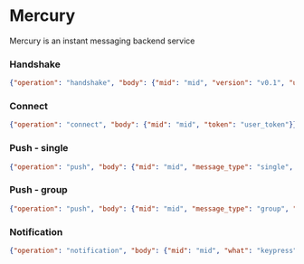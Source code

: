 # Mercury

Mercury is an instant messaging backend service


### Handshake
```json
{"operation": "handshake", "body": {"mid": "mid", "version": "v0.1", "user_agent": "user_agent", "device_id": "xxx", "token": "user_token"}}
```

### Connect
```json
{"operation": "connect", "body": {"mid": "mid", "token": "user_token"}}
```

### Push - single
```json
{"operation": "push", "body": {"mid": "mid", "message_type": "single", "receiver": "uid", "content_type": "text", "body": {"content": "Hello, World!"}, "mentions": []}}
```

### Push - group
```json
{"operation": "push", "body": {"mid": "mid", "message_type": "group", "receiver": "gid4Fl1QvXZpM4", "content_type": "text", "body": {"content": "Hello, World!"}, "mentions": ["uid7KA8fY5Jb3A"]}}
```

### Notification
```json
{"operation": "notification", "body": {"mid": "mid", "what": "keypress", "topic": "p2puN_f_2oWkUTsoDx9jklvcA"}}
```
